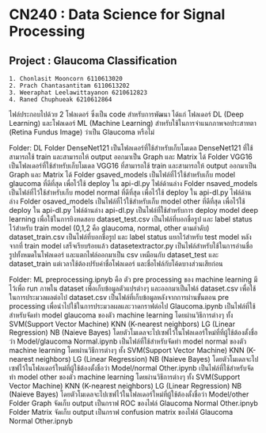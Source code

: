 # CN240 : Data Science for Signal Processing
## Project : Glaucoma Classification

```
1. Chonlasit Mooncorn 6110613020
2. Prach Chantasantitam 6110613202
3. Weeraphat Leelawittayanon 6210612823
4. Raned Chuphueak 6210612864
```
ไฟล์ประกอบไปด้วย 2 โฟลเดอร์ ซึ่งเป็น code สำหรับการพัฒนา ได้แก่ โฟลเดอร์ DL (Deep Learning) และโฟลเดอร์ ML (Machine Learning) สำหรับใช้ในการจำแนกภาพจอประสาทตา (Retina Fundus Image) ว่าเป็น Glaucoma หรือไม่

Folder: DL
	Folder DenseNet121 เป็นโฟลเดอร์ที่ใช้สำหรับเก็บโมเดล DenseNet121 ที่ใช้สามารถใช้ train และสามารถให้ output ออกมาเป็น Graph และ  Matrix ได้
	Folder VGG16 เป็นโฟลเดอร์ที่ใช้สำหรับเก็บโมเดล VGG16 ที่สามารถใช้ train และสามารถให้ output ออกมาเป็น Graph และ Matrix ได้
	Folder gsaved_models เป็นไฟล์ที่ไว้ใช้สำหรับเก็บ model glaucoma ที่ดีที่สุด เพื่อไว้ใช้ deploy ใน api-dl.py ไฟล์ด้านล่าง
	Folder nsaved_models เป็นไฟล์ที่ไว้ใช้สำหรับเก็บ model normal ที่ดีที่สุด เพื่อไว้ใช้ deploy ใน api-dl.py ไฟล์ด้านล่าง
	Folder osaved_models เป็นไฟล์ที่ไว้ใช้สำหรับเก็บ model other ที่ดีที่สุด เพื่อไว้ใช้ deploy ใน api-dl.py ไฟล์ด้านล่าง
	api-dl.py เป็นไฟล์ที่ใช้สำหรับการ deploy model deep learning เพื่อใช้ในการยิงทดสอบ
	dataset_test.csv เป็นไฟล์ที่บอกชื่อรูป และ label status ไว้สำหรับ train model (0,1,2 คือ glaucoma, normal, other ตามลำดับ)
	dataset_train.csv เป็นไฟล์ที่บอกชื่อรูป และ label status แยกไว้สำหรับ test model หลังจากที่ train model เสร็จเรียบร้อยแล้ว
	datasetextractor.py เป็นไฟล์สำหรับใช้ในการอ่านชื่อรูปทั้งหมดในโฟลเดอร์ และแตกไฟล์ออกมาเป็น csv เหมือนกับ dataset_test และ dataset_train แต่เวลาใช้ต้องปรับค่าชื่อโฟลเดอร์ และชื่อไฟล์กับโค้ดบางส่วนเสียก่อน

Folder: ML
	preprocessing.ipnyb คือ ตัว pre processing ของ machine learning มีไว้เพื่อ run ภาพใน dataset เพื่อเก็บข้อมูลตัวแปรต่างๆ และออกมาเป็นไฟล์ dataset.csv เพื่อใช้ในการประมวลผลต่อไป
	dataset.csv เป็นไฟล์ที่เก็บข้อมูลหลังจากการผ่านขั้นตอน pre processing เพื่อนำไปใช้ในการประมวลผลและวาดกราฟต่อไป
	Glaucoma.ipynb เป็นไฟล์ที่ใช้สำหรับจัดทำ model glaucoma ของตัว machine learning โดยผ่านวิธีการต่างๆ ทั้ง SVM(Support Vector Machine) KNN (K-nearest neighbors) LG (Linear Regression) NB (Naieve Bayes) โดยตัวโมเดลจะไปเซฟไว้ในโฟลเดอร์ใหม่ที่ที่ผู้ใช้ต้องตั้งชื่อว่า Model/glaucoma
	Normal.ipynb  เป็นไฟล์ที่ใช้สำหรับจัดทำ model normal ของตัว machine learning โดยผ่านวิธีการต่างๆ ทั้ง SVM(Support Vector Machine) KNN (K-nearest neighbors) LG (Linear Regression) NB (Naieve Bayes) โดยตัวโมเดลจะไปเซฟไว้ในโฟลเดอร์ใหม่ที่ผู้ใช้ต้องตั้งชื่อว่า Model/normal
	Other.ipynb  เป็นไฟล์ที่ใช้สำหรับจัดทำ model other ของตัว machine learning โดยผ่านวิธีการต่างๆ ทั้ง SVM(Support Vector Machine) KNN (K-nearest neighbors) LG (Linear Regression) NB (Naieve Bayes) โดยตัวโมเดลจะไปเซฟไว้ในโฟลเดอร์ใหม่ที่ผู้ใช้ต้องตั้งชื่อว่า Model/other
	Folder Graph จัดเก็บ output เป็นกราฟ ROC ของไฟล์ Glaucoma Normal Other.ipnyb
	Folder Matrix จัดเก็บ output เป็นกราฟ confusion matrix ของไฟล์ Glaucoma Normal Other.ipnyb
